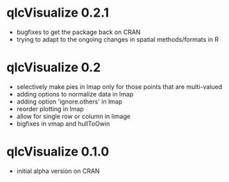 # qlcVisualize 0.2.1

* bugfixes to get the package back on CRAN
* trying to adapt to the ongoing changes in spatial methods/formats in R

# qlcVisualize 0.2

* selectively make pies in lmap only for those points that are multi-valued
* adding options to normalize data in lmap
* adding option 'ignore.others' in lmap
* reorder plotting in lmap
* allow for single row or column in limage
* bigfixes in vmap and hullToOwin

# qlcVisualize 0.1.0

* initial alpha version on CRAN

